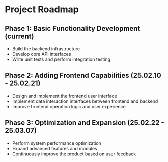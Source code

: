 # Project Roadmap

## Phase 1: Basic Functionality Development (current)
- Build the backend infrastructure
- Develop core API interfaces
- Write unit tests and perform integration testing

## Phase 2: Adding Frontend Capabilities (25.02.10 - 25.02.21)
- Design and implement the frontend user interface
- Implement data interaction interfaces between frontend and backend
- Improve frontend operation logic and user experience

## Phase 3: Optimization and Expansion (25.02.22 - 25.03.07)
- Perform system performance optimization
- Expand advanced features and modules
- Continuously improve the product based on user feedback